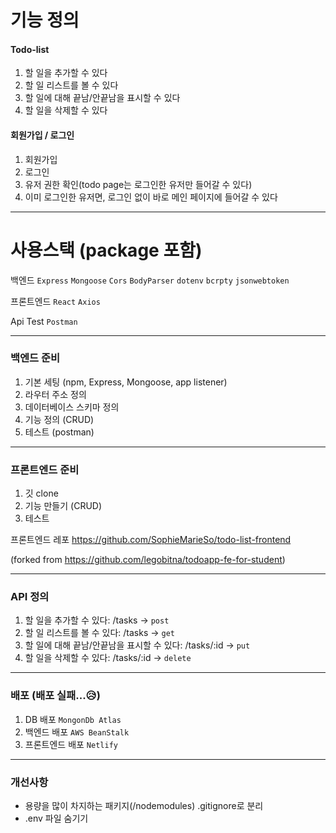 # 기능 정의

#### Todo-list
1. 할 일을 추가할 수 있다
2. 할 일 리스트를 볼 수 있다
3. 할 일에 대해 끝남/안끝남을 표시할 수 있다
4. 할 일을 삭제할 수 있다

#### 회원가입 / 로그인
1. 회원가입
2. 로그인
3. 유저 권한 확인(todo page는 로그인한 유저만 들어갈 수 있다)
4. 이미 로그인한 유저면, 로그인 없이 바로 메인 페이지에 들어갈 수 있다
---

# 사용스택 (package 포함)
백엔드  `Express` `Mongoose` `Cors` `BodyParser` `dotenv` `bcrpty` `jsonwebtoken`

프론트엔드  `React` `Axios`

Api Test `Postman`

---

### 백엔드 준비
1. 기본 세팅 (npm, Express, Mongoose, app listener)
2. 라우터 주소 정의 
3. 데이터베이스 스키마 정의
4. 기능 정의 (CRUD)
5. 테스트 (postman)
---

### 프론트엔드 준비
1. 깃 clone
2. 기능 만들기 (CRUD)
3. 테스트


프론트엔드 레포 https://github.com/SophieMarieSo/todo-list-frontend

(forked from https://github.com/legobitna/todoapp-fe-for-student)

---

### API 정의
1. 할 일을 추가할 수 있다: /tasks -> `post`
2. 할 일 리스트를 볼 수 있다: /tasks -> `get`
3. 할 일에 대해 끝남/안끝남을 표시할 수 있다: /tasks/:id -> `put`
4. 할 일을 삭제할 수 있다: /tasks/:id -> `delete`
---

### 배포 (배포 실패...😥)
1. DB 배포 `MongonDb Atlas`
2. 백엔드 배포 `AWS BeanStalk`
3. 프론트엔드 배포 `Netlify`
---

### 개선사항
- 용량을 많이 차지하는 패키지(/nodemodules) .gitignore로 분리
- .env 파일 숨기기
